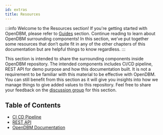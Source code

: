 ```yaml
---
id: extras
title: Resources
---
```


:::info
Welcome to the Resources section! If you're getting started with OpenDBM, please refer to <a href="/docs/getting-started">Guides</a> section. Continue reading to learn about OpenDBM surrounding components! In this section, we’ve put together some resources that don’t quite fit in any of the other chapters of this documentation but are helpful things to know regardless.
:::

This section is intended to share the surrounding components inside OpenDBM repository. The intended components includes CI/CD pipeline, REST API for demo purpose and how this documentation built. It is not a requirement to be familiar with this material to be effective with OpenDBM. You can still benefit from this section as it will give you insights into how we manage things to give added values to this repository. Feel free to share your feedback on the [discussion group](https://github.com/AiCure/open_dbm/discussions/categories/general) for this section.

## Table of Contents

- [CI CD Pipeline](ci-cd-pipeline)
- [REST API](odbm-rest-api)
- [OpenDBM Documentation](odbm-doc)
